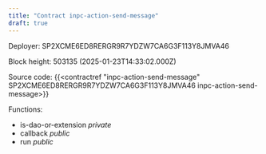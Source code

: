 ```yaml
---
title: "Contract inpc-action-send-message"
draft: true
---
```

Deployer: SP2XCME6ED8RERGR9R7YDZW7CA6G3F113Y8JMVA46


 



Block height: 503135 (2025-01-23T14:33:02.000Z)

Source code: {{<contractref "inpc-action-send-message" SP2XCME6ED8RERGR9R7YDZW7CA6G3F113Y8JMVA46 inpc-action-send-message>}}

Functions:

* is-dao-or-extension _private_
* callback _public_
* run _public_
